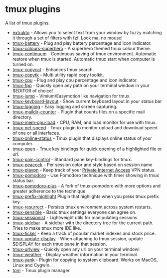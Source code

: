 # tmux plugins

A list of tmux plugins.

- [extrakto](https://github.com/laktak/extrakto) - Allows you to select text
  from your window by fuzzy matching it through a set of filters with fzf. Look
  ma, no mouse!
- [tmux-battery](https://github.com/tmux-plugins/tmux-battery) - Plug and play
  battery percentage and icon indicator.
- [tmux-colours-superhero](https://github.com/leighmcculloch/tmux-colours-superhero) -
  A superhero themed tmux colour theme.
- [tmux-continuum](https://github.com/tmux-plugins/tmux-continuum) - Continuous
  saving of tmux environment. Automatic restore when tmux is started. Automatic
  tmux start when computer is turned on.
- [tmux-copycat](https://github.com/tmux-plugins/tmux-copycat) - Enhances tmux
  search.
- [tmux-copytk](https://github.com/crispy1989/tmux-copy-toolkit) - Multi
  utility rapid copy toolkit.
- [tmux-cpu](https://github.com/tmux-plugins/tmux-cpu) - Plug and play cpu
  percentage and icon indicator.
- [tmux-fpp](https://github.com/tmux-plugins/tmux-fpp) - Quickly open any path
  on your terminal window in your $EDITOR of choice!
- [tmux-jump](https://github.com/schasse/tmux-jump) - Vimium/Easymotion like
  navigation for tmux.
- [tmux-keyboard-layout](https://github.com/imomaliev/tmux-keyboard-layout) - Show current keyboard layout in your status bar
- [tmux-logging](https://github.com/tmux-plugins/tmux-logging) - Easy logging
  and screen capturing.
- [tmux-maildir-counter](https://github.com/tmux-plugins/tmux-maildir-counter) -
  Plugin that counts files on a specific mail directory.
- [tmux-mem-cpu-load](https://github.com/thewtex/tmux-mem-cpu-load) - CPU, RAM,
  and load monitor for use with tmux.
- [tmux-net-speed](https://github.com/tmux-plugins/tmux-net-speed) - Tmux
  plugin to monitor upload and download speed of one or all interfaces.
- [tmux-online-status](https://github.com/tmux-plugins/tmux-online-status) -
  Tmux plugin that displays online status of your computer.
- [tmux-open](https://github.com/tmux-plugins/tmux-open) - Tmux key bindings
  for quick opening of a highlighted file or url.
- [tmux-pain-control](https://github.com/tmux-plugins/tmux-pain-control) -
  Standard pane key-bindings for tmux.
- [tmux-peacock](https://github.com/imomaliev/tmux-peacock) - Per session color and style based on session name
- [tmux-piavpn](https://github.com/Brutuski/tmux-piavpn) - Keep track of your
  [Private Internet Access](https://www.privateinternetaccess.com/) VPN status.
- [tmux-pomodoro](https://github.com/swaroopch/tmux-pomodoro) - Use Pomodoro
  technique with timer showing in tmux status bar.
- [tmux-pomodoro-plus](https://github.com/olimorris/tmux-pomodoro-plus) - A fork of tmux-pomodoro with more options and greater adherence to the technique.
- [tmux-prefix-highlight](https://github.com/tmux-plugins/tmux-prefix-highlight)
  Plugin that highlights when you press tmux prefix key.
- [tmux-resurrect](https://github.com/tmux-plugins/tmux-resurrect) - Persists
  tmux environment across system restarts.
- [tmux-sensible](https://github.com/tmux-plugins/tmux-sensible) - Basic tmux
  settings everyone can agree on.
- [tmux-sessionist](https://github.com/tmux-plugins/tmux-sessionist) -
  Lightweight utils for manipulating sessions.
- [tmux-sidebar](https://github.com/tmux-plugins/tmux-sidebar) - A sidebar with
  the directory tree for the current path. Tries to make tmux more IDE like.
- [tmux-ticker](https://github.com/Brutuski/tmux-ticker) - Keep a track of popular market indexes and stock price.
- [tmux-update-display](https://github.com/lljbash/tmux-update-display) - When
  attaching to tmux session, update $DISPLAY for each tmux pane in that session.
- [tmux-urlview](https://github.com/tmux-plugins/tmux-urlview) - Quickly open
  any url on your terminal window!
- [tmux-weather](https://github.com/aaronpowell/tmux-weather) - Display weather
  information in your terminal.
- [tmux-yank](https://github.com/tmux-plugins/tmux-yank) - Plugin for copying
  to system clipboard. Works on MacOS, Linux and Cygwin.
- [tpm](https://github.com/tmux-plugins/tpm) - Tmux plugin manager.
